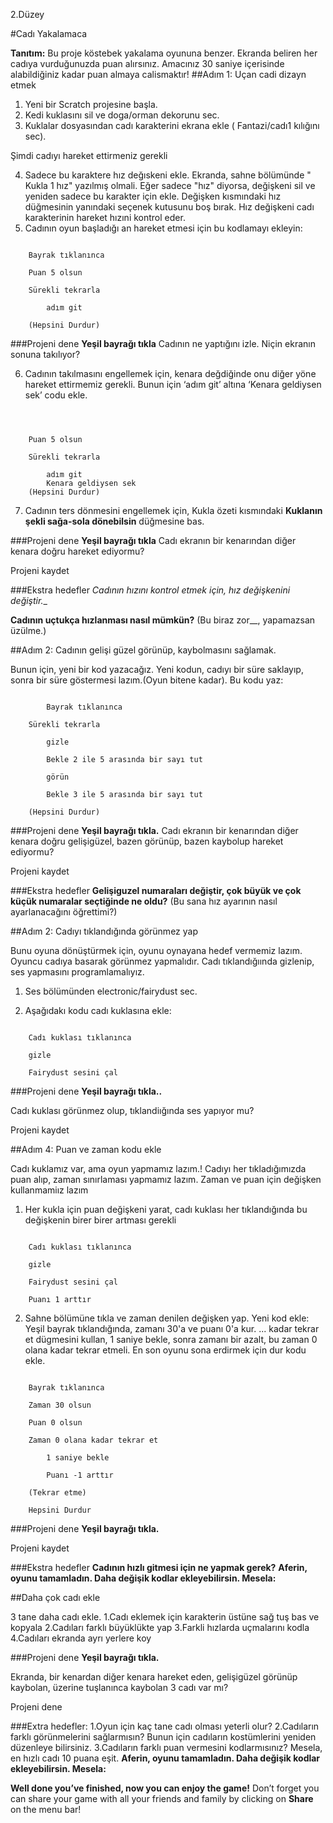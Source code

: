 2.Düzey

#Cadı Yakalamaca

__Tanıtım:__
Bu proje köstebek yakalama oyununa benzer. Ekranda beliren her cadıya vurduğunuzda puan alırsınız. Amacınız 30 saniye içerisinde alabildiğiniz kadar puan almaya calismaktır!
##Adım 1: Uçan cadi dizayn etmek

1. Yeni bir Scratch projesine başla. 
2. Kedi kuklasını sil ve doga/orman dekorunu sec. 
3. Kuklalar dosyasından cadı karakterini ekrana ekle ( Fantazi/cadı1 kılığını sec).

Şimdi cadıyı hareket ettirmeniz gerekli

4. Sadece bu karaktere hız değıskeni ekle. 
Ekranda, sahne bölümünde " Kukla 1 hız" yazılmış olmali. Eğer  sadece "hız" diyorsa, değişkeni sil ve yeniden sadece bu karakter için ekle. Değişken kısmındaki hız düğmesinin yanındaki seçenek kutusunu boş bırak. Hız değişkeni cadı karakterinin hareket hızıni kontrol eder.  
5. Cadının oyun başladığı an hareket etmesi için bu kodlamayı ekleyin:


```scratch

	Bayrak tıklanınca

	Puan 5 olsun

	Sürekli tekrarla

		adım git

	(Hepsini Durdur)
```
		
###Projeni dene
__Yeşil bayrağı tıkla__ 
Cadının ne yaptığını izle. Niçin ekranın sonuna takılıyor?

6. Cadının takılmasını engellemek için, kenara değdiğinde onu diğer yöne hareket ettirmemiz gerekli.  Bunun için ‘adım git’ altına ‘Kenara geldiysen sek’ codu ekle.

```scratch

	

	Puan 5 olsun

	Sürekli tekrarla

		adım git
		Kenara geldiysen sek
	(Hepsini Durdur)
```
7. Cadının ters dönmesini engellemek için, Kukla özeti kısmındaki __Kuklanın şekli sağa-sola dönebilsin__ düğmesine bas.

###Projeni dene
__Yeşil bayrağı tıkla__
Cadı ekranın bir kenarından diğer kenara doğru hareket ediyormu?

Projeni kaydet

###Ekstra hedefler 
_Cadının hızını kontrol etmek için, hız değişkenini değiştir.__

__Cadının uçtukça hızlanması nasıl mümkün?__
(Bu biraz zor__, yapamazsan üzülme.)

##Adım 2: Cadının gelişi güzel görünüp, kaybolmasını sağlamak.

Bunun için, yeni bir kod yazacağız. Yeni kodun, cadıyı bir süre saklayıp, sonra bir süre göstermesi lazım.(Oyun bitene kadar).
Bu kodu yaz:


```scratch

        Bayrak tıklanınca

	Sürekli tekrarla

		gizle

		Bekle 2 ile 5 arasında bir sayı tut

		görün

		Bekle 3 ile 5 arasında bir sayı tut

	(Hepsini Durdur)
```
###Projeni dene
__Yeşil bayrağı tıkla.__ 
Cadı ekranın bir kenarından diğer kenara doğru gelişigüzel, bazen görünüp, bazen kaybolup hareket ediyormu?

Projeni kaydet

###Ekstra hedefler 
__Gelişiguzel numaraları değiştir, çok büyük ve çok küçük numaralar seçtiğinde ne oldu?__
(Bu sana hız ayarının nasıl ayarlanacağını öğrettimi?)

##Adım 2: Cadıyı tıklandığında görünmez yap

Bunu oyuna dönüştürmek için, oyunu oynayana hedef vermemiz lazım. Oyuncu cadıya basarak görünmez yapmalıdır. Cadı tıklandığıında gizlenip, ses yapmasını programlamalıyız.
1. Ses bölümünden electronic/fairydust sec.

2. Aşağıdakı kodu cadı kuklasına ekle:

```scratch

	Cadı kuklası tıklanınca

	gizle

	Fairydust sesini çal
```
###Projeni dene
__Yeşil bayrağı tıkla..__ 

Cadı kuklası görünmez olup, tıklandiığında ses yapıyor mu?

Projeni kaydet

##Adım 4: Puan ve zaman kodu ekle

Cadı kuklamız var, ama oyun yapmamız lazım.! Cadıyı her tıkladığımızda puan alıp, zaman sınırlaması yapmamız lazım. Zaman ve puan için değişken kullanmamiız lazım


1. Her kukla için puan değişkeni yarat, cadı kuklası her tıklandığında bu değişkenin birer birer artması gerekli

```scratch

	Cadı kuklası tıklanınca

	gizle

	Fairydust sesini çal

	Puanı 1 arttır
```
2. Sahne bölümüne tıkla ve zaman denilen değişken yap. Yeni kod ekle: Yeşil bayrak tıklandığında, zamanı 30'a ve puanı 0'a kur. ... kadar tekrar et dügmesini kullan, 1 saniye bekle, sonra zamanı bir azalt, bu zaman 0 olana kadar tekrar etmeli. En son oyunu sona erdirmek için dur kodu ekle.

```scratch

	Bayrak tıklanınca

	Zaman 30 olsun

	Puan 0 olsun

	Zaman 0 olana kadar tekrar et

		1 saniye bekle

		Puanı -1 arttır

	(Tekrar etme)

	Hepsini Durdur
```


###Projeni dene
__Yeşil bayrağı tıkla.__ 

Projeni kaydet

###Ekstra hedefler 
__Cadının hızlı gitmesi için ne yapmak gerek?__
__Aferin, oyunu tamamladın. Daha değişik kodlar ekleyebilirsin. Mesela:__

##Daha çok cadı ekle

3 tane daha cadı ekle.
1.Cadı eklemek için karakterin üstüne sağ tuş bas ve kopyala 
2.Cadıları farklı büyüklükte yap 
3.Farkli hızlarda uçmalarını kodla 
4.Cadıları ekranda ayrı yerlere koy 

###Projeni dene
__Yeşil bayrağı tıkla.__ 

Ekranda, bir kenardan diğer kenara hareket eden, gelişigüzel görünüp kaybolan, üzerine tuşlanınca kaybolan 3 cadı var mı?

Projeni dene

###Extra hedefler:
1.Oyun için kaç tane cadı olması yeterli olur? 
2.Cadıların farklı görünmelerini sağlarmısın? Bunun için cadıların kostümlerini yeniden düzenleye bilirsiniz. 
3.Cadıların farklı puan vermesini kodlarmısınız? Mesela, en hızlı cadı 10 puana eşit.
__Aferin, oyunu tamamladın. Daha değişik kodlar ekleyebilirsin. Mesela:__

__Well done you’ve finished, now you can enjoy the game!__
Don’t forget you can share your game with all your friends and family by clicking on __Share__ on the menu bar!
